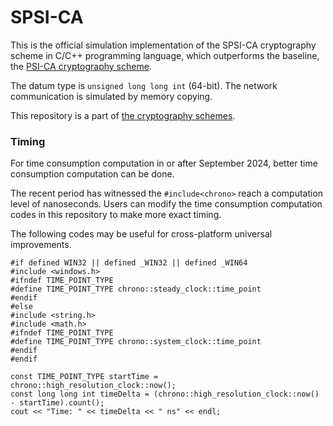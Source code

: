 # SPSI-CA

This is the official simulation implementation of the SPSI-CA cryptography scheme in C/C++ programming language, which outperforms the baseline, the [PSI-CA cryptography scheme](https://github.com/BatchClayderman/PSI-CA-ull). 

The datum type is ``unsigned long long int`` (64-bit). The network communication is simulated by memory copying. 

This repository is a part of [the cryptography schemes](https://github.com/BatchClayderman/Cryptography-Schemes). 

### Timing

For time consumption computation in or after September 2024, better time consumption computation can be done. 

The recent period has witnessed the ``#include<chrono>`` reach a computation level of nanoseconds. Users can modify the time consumption computation codes in this repository to make more exact timing. 

The following codes may be useful for cross-platform universal improvements. 

```
#if defined WIN32 || defined _WIN32 || defined _WIN64
#include <windows.h>
#ifndef TIME_POINT_TYPE
#define TIME_POINT_TYPE chrono::steady_clock::time_point
#endif
#else
#include <string.h>
#include <math.h>
#ifndef TIME_POINT_TYPE
#define TIME_POINT_TYPE chrono::system_clock::time_point
#endif
#endif
```

```
const TIME_POINT_TYPE startTime = chrono::high_resolution_clock::now();
const long long int timeDelta = (chrono::high_resolution_clock::now() - startTime).count();
cout << "Time: " << timeDelta << " ns" << endl;
```

